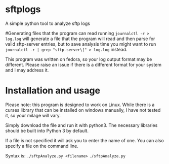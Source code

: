 # sftplogs
A simple python tool to analyze sftp logs

#Generating files that the program can read
running `journalctl -r > log.log` will generate a file that the program will read and then parse for valid sftp-server entries, but to save analysis time you might
want to run `journalctl -r | grep "sftp-server\[" > log.log` instead.

This program was written on fedora, so your log output format may be different. Please raise an issue if there is a different format for your system and I may address it.

# Installation and usage
Please note: this program is designed to work on Linux. While there is a curses library that can be installed on windows manually, I have not tested it, so your milage will vary.

Simply download the file and run it with python3. The necessary libraries should be built into Python 3 by default.

If a file is not specified it will ask you to enter the name of one.
You can also specify a file on the command line.

Syntax is:
`./sftpAnalyze.py <filename>`
`./sftpAnalyze.py`
